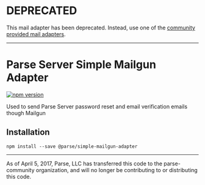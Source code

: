 # DEPRECATED

This mail adapter has been deprecated. Instead, use one of the [community provided mail adapters](https://github.com/parse-community/parse-server#email-verification-and-password-reset).

---
# Parse Server Simple Mailgun Adapter

<a href="https://www.npmjs.com/package/@parse/simple-mailgun-adapter"><img alt="npm version" src="https://img.shields.io/npm/v/@parse/simple-mailgun-adapter.svg?style=flat"></a>

Used to send Parse Server password reset and email verification emails though Mailgun

## Installation

`npm install --save @parse/simple-mailgun-adapter`


-----

As of April 5, 2017, Parse, LLC has transferred this code to the parse-community organization, and will no longer be contributing to or distributing this code. 
